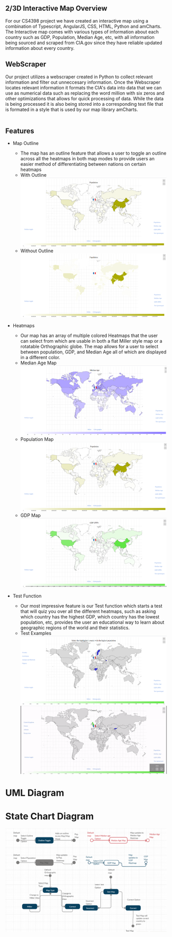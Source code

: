 ## 2/3D Interactive Map Overview 

For our CS4398 project we have created an interactive map using a combination of Typescript, AngularJS, CSS, HTML, Python and amCharts.
  The Interactive map comes with various types of information about each country such as GDP, Population, Median Age, etc, with all information being sourced and scraped from CIA.gov since they have reliable updated information about every country.  
 
## WebScraper
Our project utilizes a webscraper created in Python to collect relevant information and filter out unneccesary information.  Once the Webscraper locates relevant information it formats the CIA's data into data that we can use as numerical data such as replacing the word million with six zeros and other optimizations that allows for quick processing of data. While the data is being processed it is also being stored into a corresponding text file that is formated in a style that is used by our map library amCharts.  
<image of scraped files>
  
## Features
* Map Outline
  * The map has an outline feature that allows a user to toggle an outline across all the heatmaps in both map modes to provide users an easier method of differentiating between nations on certain heatmaps 
  * With Outline ![Outline](https://github.com/Spring-2020-SoftwareEng/2-3D-Interactive-Map/blob/test/MapImages/Outline.png)
  * Without Outline ![W/Outline](https://github.com/Spring-2020-SoftwareEng/2-3D-Interactive-Map/blob/test/MapImages/nooutline.png)
  
* Heatmaps
  * Our map has an array of multiple colored Heatmaps that the user can select from which are usable in both a flat Miller style map or a rotatable Orthographic globe. The map allows for a user to select between population, GDP, and Median Age all of which are displayed in a different color. 
  * Median Age Map ![Median2D](https://github.com/Spring-2020-SoftwareEng/2-3D-Interactive-Map/blob/test/MapImages/Median%20age%20miller.png)
  * Population Map ![Pop2D](https://github.com/Spring-2020-SoftwareEng/2-3D-Interactive-Map/blob/test/MapImages/Population%20pic.png)
  * GDP Map ![GDP2D](https://github.com/Spring-2020-SoftwareEng/2-3D-Interactive-Map/blob/test/MapImages/gdp%20miller.png)
  
* Test Function
  * Our most impressive feature is our Test function which starts a test that will quiz you over all the different heatmaps, such as asking which country has the highest GDP, which country has the lowest population, etc, provides the user an educational way to learn about geographic regions of the world and their statistics.  <maps of test examples>
  * Test Examples  ![Test2D](https://github.com/Spring-2020-SoftwareEng/2-3D-Interactive-Map/blob/test/MapImages/test%20wide%20miller.png) ![Testgif](https://github.com/Spring-2020-SoftwareEng/2-3D-Interactive-Map/blob/test/MapImages/TestFunc.gif) 
  
# UML Diagram
 <picture of UML>

# State Chart Diagram
 ![StateChart](https://github.com/Spring-2020-SoftwareEng/2-3D-Interactive-Map/blob/test/MapImages/Statechart.png)
